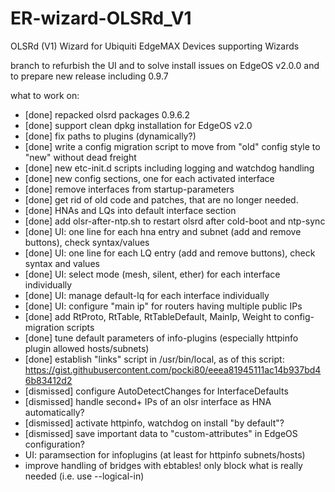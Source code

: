 # ER-wizard-OLSRd_V1
OLSRd (V1) Wizard for Ubiquiti EdgeMAX Devices supporting Wizards

branch to refurbish the UI and to solve install issues on EdgeOS v2.0.0
and to prepare new release including 0.9.7

what to work on:
* [done] repacked olsrd packages 0.9.6.2
* [done] support clean dpkg installation for EdgeOS v2.0
* [done] fix paths to plugins (dynamically?)
* [done] write a config migration script to move from "old" config style to "new" without dead freight
* [done] new etc-init.d scripts including logging and watchdog handling
* [done] new config sections, one for each activated interface
* [done] remove interfaces from startup-parameters
* [done] get rid of old code and patches, that are no longer needed.
* [done] HNAs and LQs into default interface section
* [done] add olsr-after-ntp.sh to restart olsrd after cold-boot and ntp-sync
* [done] UI: one line for each hna entry and subnet (add and remove buttons), check syntax/values
* [done] UI: one line for each LQ entry (add and remove buttons), check syntax and values
* [done] UI: select mode (mesh, silent, ether) for each interface individually
* [done] UI: manage default-lq for each interface individually
* [done] UI: configure "main ip" for routers having multiple public IPs
* [done] add RtProto, RtTable, RtTableDefault, MainIp, Weight to config-migration scripts
* [done] tune default parameters of info-plugins (especially httpinfo plugin allowed hosts/subnets)
* [done] establish "links" script in /usr/bin/local, as of this script: https://gist.githubusercontent.com/pocki80/eeea81945111ac14b937bd46b83412d2
* [dismissed] configure AutoDetectChanges for InterfaceDefaults
* [dismissed] handle second+ IPs of an olsr interface as HNA automatically?
* [dismissed] activate httpinfo, watchdog on install "by default"?
* [dismissed] save important data to "custom-attributes" in EdgeOS configuration?
* UI: paramsection for infoplugins (at least for httpinfo subnets/hosts)
* improve handling of bridges with ebtables! only block what is really needed (i.e. use --logical-in)
